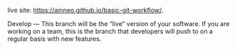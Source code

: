 live site: https://ainneo.github.io/basic-git-workflow/.
 
 Develop — This branch will be the “live” version of your software. If you are working on a team, this is the branch that developers will push to on a regular basis with new features.
